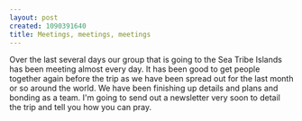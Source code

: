```yaml
--- 
layout: post
created: 1090391640
title: Meetings, meetings, meetings
---
```

Over the last several days our group that is going to the Sea Tribe Islands has been meeting almost every day.  It has been good to get people together again before the trip as we have been spread out for the last month or so around the world.  We have been finishing up details and plans and bonding as a team.  I'm going to send out a newsletter very soon to detail the trip and tell you how you can pray.
